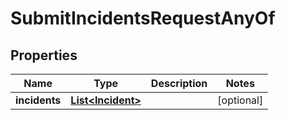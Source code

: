 

# SubmitIncidentsRequestAnyOf


## Properties

| Name | Type | Description | Notes |
|------------ | ------------- | ------------- | -------------|
|**incidents** | [**List&lt;Incident&gt;**](Incident.md) |  |  [optional] |



